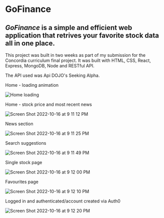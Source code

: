 # GoFinance

## *GoFinance* is a simple and efficient web application that retrives your favorite stock data all in one place.
This project was built in two weeks as part of my submission for the Concordia curriculum final project. It was built with HTML, CSS, React, Express, MongoDB, Node and RESTful API.

The API used was Api DOJO's Seeking Alpha.

Home - loading animation

![Home loading](https://user-images.githubusercontent.com/73975219/196068814-ea1e381c-ca52-43ee-ad34-05c853b1cbab.gif)

Home - stock price and most recent news

![Screen Shot 2022-10-16 at 9 11 12 PM](https://user-images.githubusercontent.com/73975219/196069436-e6f9ef5c-737c-44eb-a47a-f1aa8cf83f15.png)

News section

![Screen Shot 2022-10-16 at 9 11 25 PM](https://user-images.githubusercontent.com/73975219/196069422-47e4cc98-fd54-4bc0-9671-f95a16fb9a47.png)

Search suggestions

![Screen Shot 2022-10-16 at 9 11 49 PM](https://user-images.githubusercontent.com/73975219/196069416-cf0f7ffb-451c-4e24-abb7-cc0a1b279c0b.png)

Single stock page

![Screen Shot 2022-10-16 at 9 12 00 PM](https://user-images.githubusercontent.com/73975219/196069378-af37f482-21b6-4856-aed7-8abf1bcec45b.png)

Favourites page

![Screen Shot 2022-10-16 at 9 12 10 PM](https://user-images.githubusercontent.com/73975219/196069358-9c8cb255-5b62-47eb-8317-5cca283e37b0.png)

Logged in and authenticated/account created via Auth0

![Screen Shot 2022-10-16 at 9 12 20 PM](https://user-images.githubusercontent.com/73975219/196069347-579bef4b-eaae-4bf8-870c-33448ced8d12.png)
